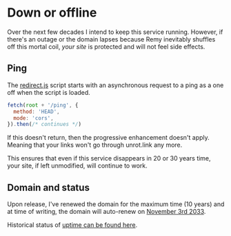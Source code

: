 # Down or offline

Over the next few decades I intend to keep this service running. However, if there's an outage or the domain lapses because Remy inevitably shuffles off this mortal coil, _your site_ is protected and will not feel side effects.

## Ping

The [redirect.js](/static/redirect.js) script starts with an asynchronous request to a ping as a one off when the script is loaded.

```js
fetch(root + '/ping', {
  method: 'HEAD',
  mode: 'cors',
}).then(/* continues */)
```

If this doesn't return, then the progressive enhancement doesn't apply. Meaning that your links won't go through unrot.link any more.

This ensures that even if this service disappears in 20 or 30 years time, your site, if left unmodified, will continue to work.

## Domain and status

Upon release, I've renewed the domain for the maximum time (10 years) and at time of writing, the domain will auto-renew on [November 3rd 2033](https://www.whois.com/whois/unrot.link).

Historical status of [uptime can be found here](https://updown.io/bxup).
